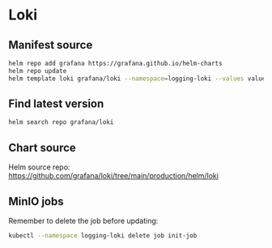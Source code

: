 # Loki

## Manifest source

```bash
helm repo add grafana https://grafana.github.io/helm-charts
helm repo update
helm template loki grafana/loki --namespace=logging-loki --values values.yaml --version 6.29.0 --skip-tests --api-versions monitoring.coreos.com/v1/ServiceMonitor --api-versions monitoring.coreos.com/v1/PrometheusRule > deploy/loki/loki.yaml
```

## Find latest version

```bash
helm search repo grafana/loki
```

## Chart source

Helm source repo: <https://github.com/grafana/loki/tree/main/production/helm/loki>

## MinIO jobs

Remember to delete the job before updating:

```bash
kubectl --namespace logging-loki delete job init-job
```
